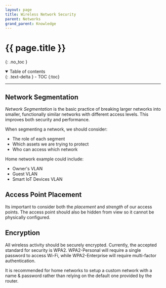 ```yaml
---
layout: page
title: Wireless Network Security
parent: Networks
grand_parent: Knowledge
---
```

# {{ page.title }}
{: .no_toc }

<details open markdown="block">
  <summary>
    Table of contents
  </summary>
  {: .text-delta }
- TOC
{:toc}
</details>

---
## Network Segmentation
*Network Segmentation* is the basic practice of breaking larger networks into smaller, functionally similar networks with different access levels. This improves both security and performance.

When segmenting a network, we should consider:
- The role of each segment
- Which assets we are trying to protect
- Who can access which network

Home network example could include:
- Owner's VLAN
- Guest VLAN
- Smart IoT Devices VLAN

## Access Point Placement
Its important to consider both the *placement* and *strength* of our access points. The access point should also be hidden from view so it cannot be physically configured.

## Encryption
All wireless activity should be securely encrypted. Currently, the accepted standard for security is WPA2. WPA2-Personal will require a single password to access Wi-Fi, while WPA2-Enterprise will require multi-factor authentication.

It is recommended for home networks to setup a custom network with a name & password rather than relying on the default one provided by the router.